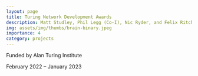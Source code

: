```yaml
---
layout: page
title: Turing Network Development Awards
description: Matt Studley, Phil Legg (Co-I), Nic Ryder, and Felix Ritchie
img: assets/img/thumbs/brain-binary.jpeg
importance: 4
category: projects
---
```


Funded by Alan Turing Institute

February 2022 – January 2023
